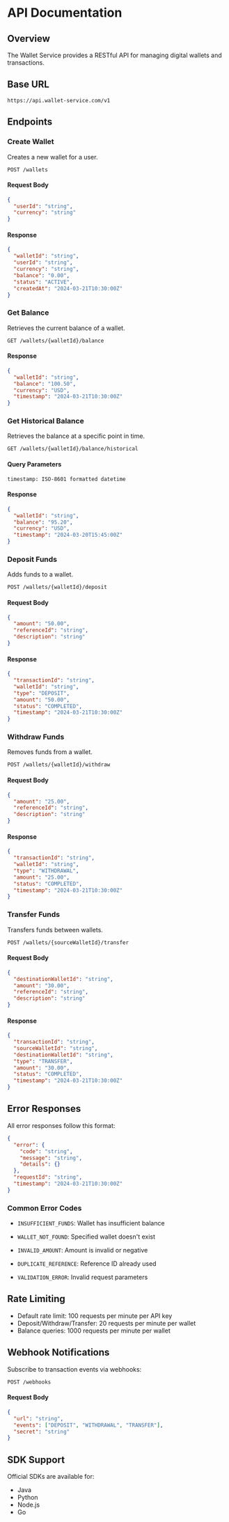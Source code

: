 # API Documentation

## Overview

The Wallet Service provides a RESTful API for managing digital wallets and transactions.

## Base URL

```
https://api.wallet-service.com/v1
```



## Endpoints

### Create Wallet

Creates a new wallet for a user.

```http
POST /wallets
```

#### Request Body
```json
{
  "userId": "string",
  "currency": "string"
}
```

#### Response
```json
{
  "walletId": "string",
  "userId": "string",
  "currency": "string",
  "balance": "0.00",
  "status": "ACTIVE",
  "createdAt": "2024-03-21T10:30:00Z"
}
```

### Get Balance

Retrieves the current balance of a wallet.

```http
GET /wallets/{walletId}/balance
```

#### Response
```json
{
  "walletId": "string",
  "balance": "100.50",
  "currency": "USD",
  "timestamp": "2024-03-21T10:30:00Z"
}
```

### Get Historical Balance

Retrieves the balance at a specific point in time.

```http
GET /wallets/{walletId}/balance/historical
```

#### Query Parameters
```
timestamp: ISO-8601 formatted datetime
```

#### Response
```json
{
  "walletId": "string",
  "balance": "95.20",
  "currency": "USD",
  "timestamp": "2024-03-20T15:45:00Z"
}
```

### Deposit Funds

Adds funds to a wallet.

```http
POST /wallets/{walletId}/deposit
```

#### Request Body
```json
{
  "amount": "50.00",
  "referenceId": "string",
  "description": "string"
}
```

#### Response
```json
{
  "transactionId": "string",
  "walletId": "string",
  "type": "DEPOSIT",
  "amount": "50.00",
  "status": "COMPLETED",
  "timestamp": "2024-03-21T10:30:00Z"
}
```

### Withdraw Funds

Removes funds from a wallet.

```http
POST /wallets/{walletId}/withdraw
```

#### Request Body
```json
{
  "amount": "25.00",
  "referenceId": "string",
  "description": "string"
}
```

#### Response
```json
{
  "transactionId": "string",
  "walletId": "string",
  "type": "WITHDRAWAL",
  "amount": "25.00",
  "status": "COMPLETED",
  "timestamp": "2024-03-21T10:30:00Z"
}
```

### Transfer Funds

Transfers funds between wallets.

```http
POST /wallets/{sourceWalletId}/transfer
```

#### Request Body
```json
{
  "destinationWalletId": "string",
  "amount": "30.00",
  "referenceId": "string",
  "description": "string"
}
```

#### Response
```json
{
  "transactionId": "string",
  "sourceWalletId": "string",
  "destinationWalletId": "string",
  "type": "TRANSFER",
  "amount": "30.00",
  "status": "COMPLETED",
  "timestamp": "2024-03-21T10:30:00Z"
}
```

## Error Responses

All error responses follow this format:

```json
{
  "error": {
    "code": "string",
    "message": "string",
    "details": {}
  },
  "requestId": "string",
  "timestamp": "2024-03-21T10:30:00Z"
}
```

### Common Error Codes

- `INSUFFICIENT_FUNDS`: Wallet has insufficient balance
- `WALLET_NOT_FOUND`: Specified wallet doesn't exist
- `INVALID_AMOUNT`: Amount is invalid or negative
- `DUPLICATE_REFERENCE`: Reference ID already used

- `VALIDATION_ERROR`: Invalid request parameters

## Rate Limiting

- Default rate limit: 100 requests per minute per API key
- Deposit/Withdraw/Transfer: 20 requests per minute per wallet
- Balance queries: 1000 requests per minute per wallet

## Webhook Notifications

Subscribe to transaction events via webhooks:

```http
POST /webhooks
```

#### Request Body
```json
{
  "url": "string",
  "events": ["DEPOSIT", "WITHDRAWAL", "TRANSFER"],
  "secret": "string"
}
```

## SDK Support

Official SDKs are available for:
- Java
- Python
- Node.js
- Go
